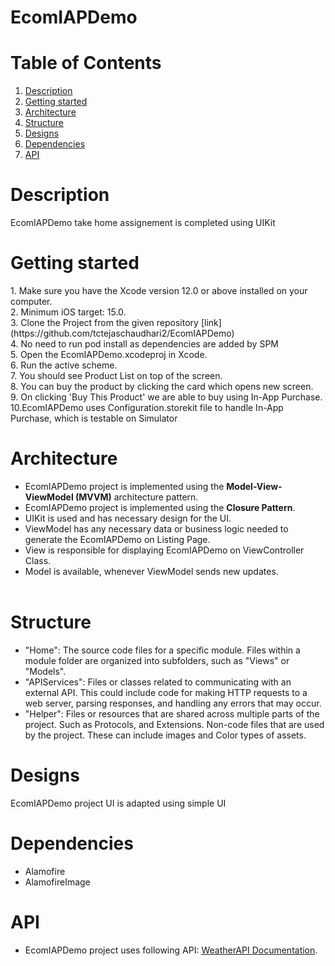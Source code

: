 # EcomIAPDemo

# Table of Contents
1. [Description](#description)
2. [Getting started](#getting-started)
3. [Architecture](#architecture)
4. [Structure](#structure)
5. [Designs](#designs)
6. [Dependencies](#dependencies)
7. [API](#api)


# Description
<p>EcomIAPDemo take home assignement is completed using UIKit<br>

# Getting started
<p>
1. Make sure you have the Xcode version 12.0 or above installed on your computer.<br>
2. Minimum iOS target: 15.0.<br>
3. Clone the Project from the given repository [link](https://github.com/tctejaschaudhari2/EcomIAPDemo) <br>
4. No need to run pod install as dependencies are added by SPM<br>
5. Open the EcomIAPDemo.xcodeproj in Xcode.<br>
6. Run the active scheme.<br>
7. You should see Product List on top of the screen.<br>
8. You can buy the product by clicking the card which opens new screen.<br>
9. On clicking 'Buy This Product' we are able to buy using In-App Purchase. <br>
10.EcomIAPDemo uses Configuration.storekit file to handle In-App Purchase, which is testable on Simulator <br>

# Architecture
* EcomIAPDemo project is implemented using the <strong>Model-View-ViewModel (MVVM)</strong> architecture pattern.
* EcomIAPDemo project is implemented using the <strong>Closure Pattern</strong>.
* UIKit is used and has necessary design for the UI.
* ViewModel has any necessary data or business logic needed to generate the EcomIAPDemo on Listing Page.
* View is responsible for displaying EcomIAPDemo on ViewController Class.
* Model is available, whenever ViewModel sends new updates.<br><br>


# Structure 
* "Home": The source code files for a specific module. Files within a module folder are organized into subfolders, such as "Views" or "Models".
* "APIServices": Files or classes related to communicating with an external API. This could include code for making HTTP requests to a web server, parsing responses, and handling any errors that may occur.
* "Helper": Files or resources that are shared across multiple parts of the project. Such as Protocols, and Extensions. Non-code files that are used by the project. These can include images and Color types of assets.


# Designs
<p>EcomIAPDemo project UI is adapted using simple UI</p>

# Dependencies
* Alamofire
* AlamofireImage

# API
* EcomIAPDemo project uses following API: [WeatherAPI Documentation](https://my-json-server.typicode.com/tctejaschaudhari2/sampleEcomData/product).
